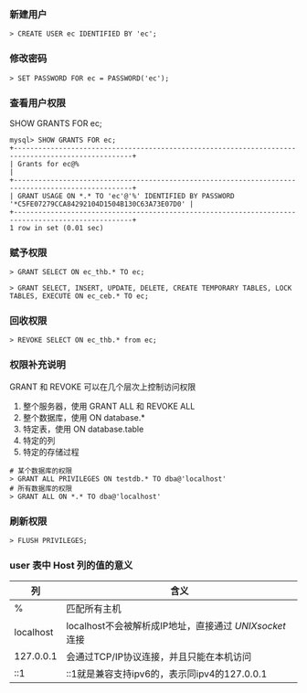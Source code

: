 ### 新建用户
```mysql
> CREATE USER ec IDENTIFIED BY 'ec';
```

### 修改密码
```
> SET PASSWORD FOR ec = PASSWORD('ec');
```

### 查看用户权限
SHOW GRANTS FOR ec;

```
mysql> SHOW GRANTS FOR ec;
+---------------------------------------------------------------------------------------------------+
| Grants for ec@%                                                                                   |
+---------------------------------------------------------------------------------------------------+
| GRANT USAGE ON *.* TO 'ec'@'%' IDENTIFIED BY PASSWORD '*C5FE07279CCA84292104D1504B130C63A73E07D0' |
+---------------------------------------------------------------------------------------------------+
1 row in set (0.01 sec)
```

### 赋予权限
```
> GRANT SELECT ON ec_thb.* TO ec;
```

```
> GRANT SELECT, INSERT, UPDATE, DELETE, CREATE TEMPORARY TABLES, LOCK TABLES, EXECUTE ON ec_ceb.* TO ec;
```

### 回收权限
```
> REVOKE SELECT ON ec_thb.* from ec;
```

### 权限补充说明
GRANT 和 REVOKE 可以在几个层次上控制访问权限
1. 整个服务器，使用 GRANT ALL 和 REVOKE ALL
2. 整个数据库，使用 ON database.*
3. 特定表，使用 ON database.table
4. 特定的列
5. 特定的存储过程

```
# 某个数据库的权限
> GRANT ALL PRIVILEGES ON testdb.* TO dba@'localhost'
# 所有数据库的权限
> GRANT ALL ON *.* TO dba@'localhost'
```

### 刷新权限
```
> FLUSH PRIVILEGES;
```

### user 表中 Host 列的值的意义

列|含义
--|----
% | 匹配所有主机
localhost | localhost不会被解析成IP地址，直接通过 *UNIXsocket* 连接
127.0.0.1 | 会通过TCP/IP协议连接，并且只能在本机访问
::1 | ::1就是兼容支持ipv6的，表示同ipv4的127.0.0.1

